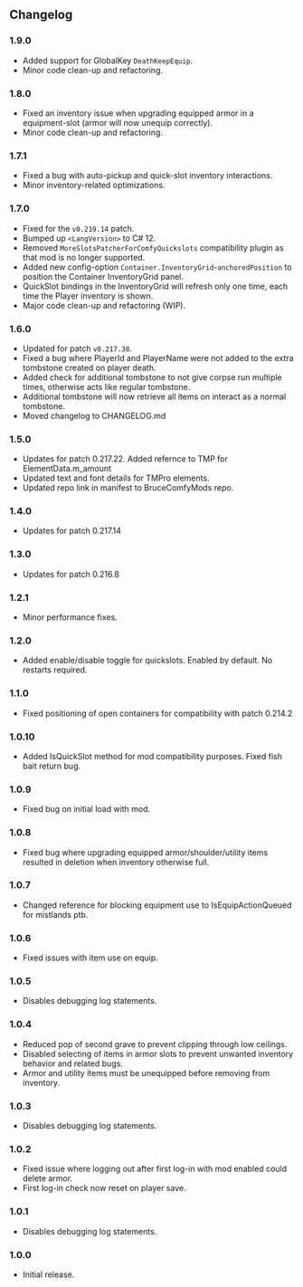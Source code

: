 ## Changelog

### 1.9.0

  * Added support for GlobalKey `DeathKeepEquip`.
  * Minor code clean-up and refactoring.

### 1.8.0

  * Fixed an inventory issue when upgrading equipped armor in a equipment-slot (armor will now unequip correctly).
  * Minor code clean-up and refactoring.

### 1.7.1

  * Fixed a bug with auto-pickup and quick-slot inventory interactions.
  * Minor inventory-related optimizations.

### 1.7.0

  * Fixed for the `v0.219.14` patch.
  * Bumped up `<LangVersion>` to C# 12.
  * Removed `MoreSlotsPatcherForComfyQuickslots` compatibility plugin as that mod is no longer supported.
  * Added new config-option `Container.InventoryGrid`-`anchoredPosition` to position the Container InventoryGrid panel.
  * QuickSlot bindings in the InventoryGrid will refresh only one time, each time the Player inventory is shown.
  * Major code clean-up and refactoring (WIP).

### 1.6.0

  * Updated for patch `v0.217.38`.
  * Fixed a bug where PlayerId and PlayerName were not added to the extra tombstone created on player death.
  * Added check for additional tombstone to not give corpse run multiple times, otherwise acts like regular tombstone.
  * Additional tombstone will now retrieve all items on interact as a normal tombstone.
  * Moved changelog to CHANGELOG.md

### 1.5.0

  * Updates for patch 0.217.22. Added refernce to TMP for ElementData.m_amount
  * Updated text and font details for TMPro elements.
  * Updated repo link in manifest to BruceComfyMods repo.

### 1.4.0

  * Updates for patch 0.217.14

### 1.3.0

  * Updates for patch 0.216.8

### 1.2.1

  * Minor performance fixes.

### 1.2.0

  * Added enable/disable toggle for quickslots. Enabled by default. No restarts required.

### 1.1.0

  * Fixed positioning of open containers for compatibility with patch 0.214.2

### 1.0.10

  * Added IsQuickSlot method for mod compatibility purposes. Fixed fish bait return bug.

### 1.0.9

  * Fixed bug on initial load with mod.

### 1.0.8

  * Fixed bug where upgrading equipped armor/shoulder/utility items resulted in deletion when inventory otherwise full.

### 1.0.7

  * Changed reference for blocking equipment use to IsEquipActionQueued for mistlands ptb.

### 1.0.6

  * Fixed issues with item use on equip.

### 1.0.5

  * Disables debugging log statements.

### 1.0.4

  * Reduced pop of second grave to prevent clipping through low ceilings.
  * Disabled selecting of items in armor slots to prevent unwanted inventory behavior and related bugs.
  * Armor and utility items must be unequipped before removing from inventory.

### 1.0.3

  * Disables debugging log statements.

### 1.0.2

  * Fixed issue where logging out after first log-in with mod enabled could delete armor.
  * First log-in check now reset on player save.

### 1.0.1

  * Disables debugging log statements.

### 1.0.0

  * Initial release.
